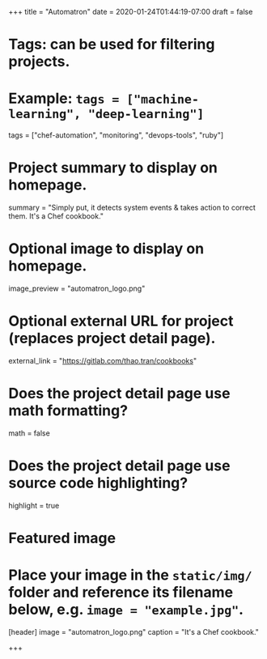 +++
title = "Automatron"
date = 2020-01-24T01:44:19-07:00
draft = false

# Tags: can be used for filtering projects.
# Example: `tags = ["machine-learning", "deep-learning"]`
tags = ["chef-automation", "monitoring", "devops-tools", "ruby"]

# Project summary to display on homepage.
summary = "Simply put, it detects system events & takes action to correct them. It's a Chef cookbook."

# Optional image to display on homepage.
image_preview = "automatron_logo.png"

# Optional external URL for project (replaces project detail page).
external_link = "https://gitlab.com/thao.tran/cookbooks"

# Does the project detail page use math formatting?
math = false

# Does the project detail page use source code highlighting?
highlight = true

# Featured image
# Place your image in the `static/img/` folder and reference its filename below, e.g. `image = "example.jpg"`.
[header]
image = "automatron_logo.png"
caption = "It's a Chef cookbook."

+++
